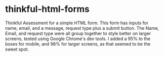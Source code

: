 # thinkful-html-forms
Thinkful Assessment for a simple HTML form.
This form has inputs for name, email, and a message, request type plus a submit button.
The Name, Email, and request type were all group together to style better on larger screens, tested using Google Chrome's dev tools.
I added a 95% to the boxes for mobile, and 98% for larger screens, as that seemed to be the sweet spot.
